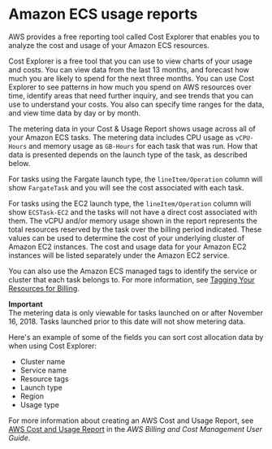 # Amazon ECS usage reports<a name="usage-reports"></a>

AWS provides a free reporting tool called Cost Explorer that enables you to analyze the cost and usage of your Amazon ECS resources\.

Cost Explorer is a free tool that you can use to view charts of your usage and costs\. You can view data from the last 13 months, and forecast how much you are likely to spend for the next three months\. You can use Cost Explorer to see patterns in how much you spend on AWS resources over time, identify areas that need further inquiry, and see trends that you can use to understand your costs\. You also can specify time ranges for the data, and view time data by day or by month\.

The metering data in your Cost & Usage Report shows usage across all of your Amazon ECS tasks\. The metering data includes CPU usage as `vCPU-Hours` and memory usage as `GB-Hours` for each task that was run\. How that data is presented depends on the launch type of the task, as described below\.

For tasks using the Fargate launch type, the `lineItem/Operation` column will show `FargateTask` and you will see the cost associated with each task\.

For tasks using the EC2 launch type, the `lineItem/Operation` column will show `ECSTask-EC2` and the tasks will not have a direct cost associated with them\. The vCPU and/or memory usage shown in the report represents the total resources reserved by the task over the billing period indicated\. These values can be used to determine the cost of your underlying cluster of Amazon EC2 instances\. The cost and usage data for your Amazon EC2 instances will be listed separately under the Amazon EC2 service\. 

You can also use the Amazon ECS managed tags to identify the service or cluster that each task belongs to\. For more information, see [Tagging Your Resources for Billing](ecs-using-tags.md#tag-resources-for-billing)\.

**Important**  
The metering data is only viewable for tasks launched on or after November 16, 2018\. Tasks launched prior to this date will not show metering data\.

Here's an example of some of the fields you can sort cost allocation data by when using Cost Explorer:
+ Cluster name
+ Service name
+ Resource tags
+ Launch type
+ Region
+ Usage type

For more information about creating an AWS Cost and Usage Report, see [AWS Cost and Usage Report](https://docs.aws.amazon.com/awsaccountbilling/latest/aboutv2/billing-reports-costusage.html) in the *AWS Billing and Cost Management User Guide*\.